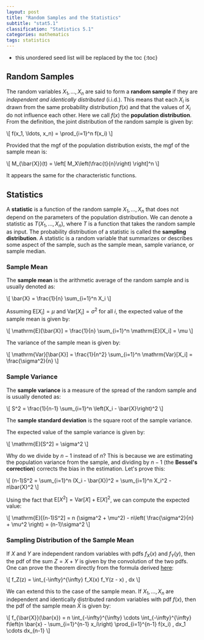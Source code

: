 ```yaml
---
layout: post
title: "Random Samples and the Statistics"
subtitle: "stat5.1"
classification: "Statistics 5.1"
categories: mathematics
tags: statistics
---
```


<!--more-->
* this unordered seed list will be replaced by the toc
{:toc}

## Random Samples

The random variables $X_1, \ldots, X_n$ are said to form a **random sample** if they are _independent and identically distributed_ (i.i.d.).
This means that each $X_i$ is drawn from the same probability distribution $f(x)$ and that the values of $X_i$ do not influence each other.
Here we call $f(x)$ the **population distribution**. From the definition, the joint distribution of the random sample is given by:

\\[
f(x_1, \ldots, x_n) = \prod_{i=1}^n f(x_i)
\\]

Provided that the mgf of the population distribution exists, the mgf of the sample mean is:

\\[
M_{\bar{X}}(t) = \left[ M_X\left(\frac{t}{n}\right) \right]^n
\\]

It appears the same for the characteristic functions.

## Statistics

A **statistic** is a function of the random sample $X_1, \ldots, X_n$ that does not depend on the parameters of the population distribution.
We can denote a statistic as $T(X_1, \ldots, X_n)$, where $T$ is a function that takes the random sample as input.
The probability distribution of a statistic is called the **sampling distribution**.
A statistic is a random variable that summarizes or describes some aspect of the sample, such as the sample mean, sample variance, or sample median.

### Sample Mean

The **sample mean** is the arithmetic average of the random sample and is usually denoted as:

\\[
\bar{X} = \frac{1}{n} \sum_{i=1}^n X_i
\\]

Assuming $\mathrm{E}[X_i] = \mu$ and $\mathrm{Var}[X_i] = \sigma^2$ for all $i$, the expected value of the sample mean is given by:

\\[
\mathrm{E}[\bar{X}] = \frac{1}{n} \sum_{i=1}^n \mathrm{E}[X_i] = \mu
\\]

The variance of the sample mean is given by:

\\[
\mathrm{Var}[\bar{X}] = \frac{1}{n^2} \sum_{i=1}^n \mathrm{Var}[X_i] = \frac{\sigma^2}{n}
\\]

### Sample Variance

The **sample variance** is a measure of the spread of the random sample and is usually denoted as:

\\[
S^2 = \frac{1}{n-1} \sum_{i=1}^n \left(X_i - \bar{X}\right)^2
\\]

The **sample standard deviation** is the square root of the sample variance.

The expected value of the sample variance is given by:

\\[
\mathrm{E}[S^2] = \sigma^2
\\]

Why do we divide by $n-1$ instead of $n$? This is because we are estimating the population variance from the sample, and dividing by $n-1$ (the **Bessel's correction**) corrects the bias in the estimation.
Let's prove this:

\\[
(n-1)S^2 = \sum_{i=1}^n (X_i - \bar{X})^2 = \sum_{i=1}^n X_i^2 - n\bar{X}^2
\\]

Using the fact that $\mathrm{E}[X^2]=\mathrm{Var}[X] + \mathrm{E}[X]^2$, we can compute the expected value:

\\[
\mathrm{E}[(n-1)S^2] = n (\sigma^2 + \mu^2) - n\left( \frac{\sigma^2}{n} + \mu^2 \right) = (n-1)\sigma^2
\\]

### Sampling Distribution of the Sample Mean

If $X$ and $Y$ are independent random variables with pdfs $f_X(x)$ and $f_Y(y)$, then the pdf of the sum $Z = X + Y$ is given by the convolution of the two pdfs.
One can prove the theorem directly from the formula derived [here](/mathematics/multivariate-transformations.html):

\\[
f_Z(z) = \int_{-\infty}^{\infty} f_X(x) f_Y(z - x) \, dx
\\]

We can extend this to the case of the sample mean.
If $X_1, \ldots, X_n$ are independent and identically distributed random variables with pdf $f(x)$, then the pdf of the sample mean $\bar{X}$ is given by:

\\[
f_{\bar{X}}(\bar{x}) = n \int_{-\infty}^{\infty} \cdots \int_{-\infty}^{\infty} f\left(n \bar{x} - \sum_{i=1}^{n-1} x_i\right) \prod_{i=1}^{n-1} f(x_i) \, dx_1 \cdots dx_{n-1}
\\]